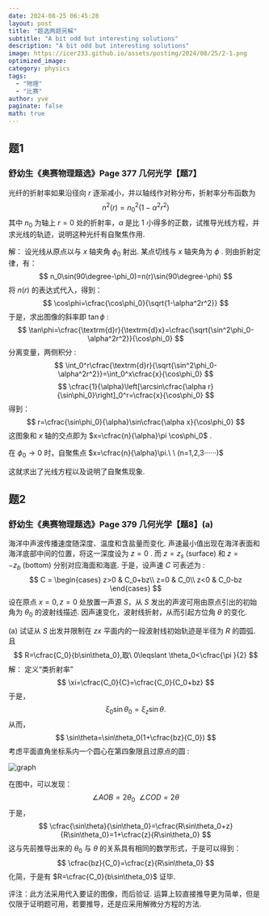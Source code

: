 ```yaml
---
date: 2024-08-25 06:45:28
layout: post
title: "题选两题另解"
subtitle: "A bit odd but interesting solutions"
description: "A bit odd but interesting solutions"
image: https://icer233.github.io/assets/postimg/2024/08/25/2-1.png
optimized_image:
category: physics
tags:
  - "物理"
  - "比赛"
author: yve
paginate: false
math: true
---
```


## 题1
### 舒幼生《奥赛物理题选》Page 377 几何光学【题7】

光纤的折射率如果沿径向 $r$ 逐渐减小，并以轴线作对称分布，折射率分布函数为
$$
n^2(r)=n_0^2(1-\alpha^2r^2)
$$
其中 $n_0$ 为轴上 $r=0$ 处的折射率，$\alpha$ 是比 $1$ 小得多的正数，试推导光线方程，并求光线的轨迹，说明这种光纤有自聚焦作用.

解：
设光线从原点以与 $x$ 轴夹角 $\phi_0$ 射出. 
某点切线与 $x$ 轴夹角为 $\phi$ . 则由折射定律，有：
$$
n_0\sin(90\degree-\phi_0)=n(r)\sin(90\degree-\phi)
$$
将 $n(r)$ 的表达式代入，得到：
$$
\cos\phi=\cfrac{\cos\phi_0}{\sqrt{1-\alpha^2r^2}}
$$
于是，求出图像的斜率即 $\tan\phi$ :
$$
\tan\phi=\cfrac{\textrm{d}r}{\textrm{d}x}=\cfrac{\sqrt{\sin^2\phi_0-\alpha^2r^2}}{\cos\phi_0}
$$
分离变量，两侧积分 :
$$
\int_0^r\cfrac{\textrm{d}r}{\sqrt{\sin^2\phi_0-\alpha^2r^2}}=\int_0^x\cfrac{x}{\cos\phi_0}
$$
$$
\cfrac{1}{\alpha}\left[\arcsin\cfrac{\alpha r}{\sin\phi_0}\right]_0^r=\cfrac{x}{\cos\phi_0}
$$
得到：
$$
r=\cfrac{\sin\phi_0}{\alpha}\sin\cfrac{\alpha x}{\cos\phi_0}
$$
这图象和 $x$ 轴的交点即为 $x=\cfrac{n}{\alpha}\pi \cos\phi_0$ .

在 $\phi_0\rightarrow0$  时，自聚焦点 $x=\cfrac{n}{\alpha}\pi.\   \  (n=1,2,3······)$

这就求出了光线方程以及说明了自聚焦现象.

## 题2
### 舒幼生《奥赛物理题选》Page 379 几何光学【题8】(a)

海洋中声波传播速度随深度、温度和含盐量而变化. 声速最小值出现在海洋表面和海洋底部中间的位置，将这一深度设为 $z=0$ . 
而 $z=z_s\ (\textrm{surface})$ 和 $z=-z_b\ (\textrm{bottom})$ 分别对应海面和海底. 于是，设声速 $C$ 可表述为 :
$$
C =
    \begin{cases}
      z>0 & C_0+bz\\
      z=0 & C_0\\
      z<0 & C_0-bz
    \end{cases}
$$
设在原点 $x=0,z=0$ 处放置一声源 $S$，从 $S$ 发出的声波可用由原点引出的初始角为 $\theta_0$ 的波射线描述. 因声速变化，波射线折射，从而引起方位角 $\theta$ 的变化.

$(\text{a})$ 试证从 $S$ 出发并限制在 $zx$ 平面内的一段波射线初始轨迹是半径为 $R$ 的圆弧. 
且
$$
R=\cfrac{C_0}{b\sin\theta_0},取\ 0\leqslant \theta_0<\cfrac{\pi
}{2}
$$
解：
定义“类折射率” 
$$
\xi=\cfrac{C_0}{C}=\cfrac{C_0}{C_0+bz}
$$
于是，
$$
\xi_0\sin\theta_0=\xi_z\sin\theta.
$$
从而，
$$
\sin\theta=\sin\theta_0(1+\cfrac{bz}{C_0})
$$
考虑平面直角坐标系内一个圆心在第四象限且过原点的圆 :
	

![graph](https://icer233.github.io/assets/postimg/2024/08/25/2-1.png)


在图中，可以发现：
$$
\angle AOB=2\theta_0\ \ \angle COD=2\theta
$$
于是，
$$
\cfrac{\sin\theta}{\sin\theta_0}=\cfrac{R\sin\theta_0+z}{R\sin\theta_0}=1+\cfrac{z}{R\sin\theta_0}
$$
这与先前推导出来的 $\theta_0$ 与 $\theta$ 的关系具有相同的数学形式，于是可以得到：
$$
\cfrac{bz}{C_0}=\cfrac{z}{R\sin\theta_0}
$$
化简，于是有 $R=\cfrac{C_0}{b\sin\theta_0}$ 证毕.

评注：此方法采用代入要证的图像，而后验证. 运算上较直接推导更为简单，但是仅限于证明题可用，若要推导，还是应采用解微分方程的方法.
